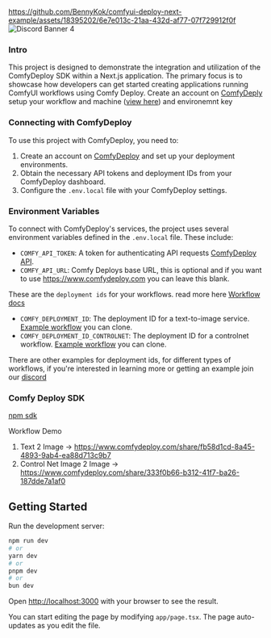 https://github.com/BennyKok/comfyui-deploy-next-example/assets/18395202/6e7e013c-21aa-432d-af77-07f729912f0f
![Discord Banner 4](https://discordapp.com/api/guilds/7hn3vN8p/widget.png?style=banner4)

### Intro

This project is designed to demonstrate the integration and utilization of the ComfyDeploy SDK within a Next.js application.
The primary focus is to showcase how developers can get started creating applications running ComfyUI workflows using Comfy Deploy.
Create an account on [ComfyDeply](https://comfydeploy.com/) setup your workflow and machine ([view here](https://twitter.com/BennyKokMusic/status/1746578134311243830)) and environemnt key

### Connecting with ComfyDeploy

To use this project with ComfyDeploy, you need to:

1. Create an account on [ComfyDeploy](https://comfydeploy.com/) and set up your deployment environments.
2. Obtain the necessary API tokens and deployment IDs from your ComfyDeploy dashboard.
3. Configure the `.env.local` file with your ComfyDeploy settings.

### Environment Variables

To connect with ComfyDeploy's services, the project uses several environment variables defined in the `.env.local` file. These include:

- `COMFY_API_TOKEN`: A token for authenticating API requests [ComfyDeploy API](https://www.comfydeploy.com/api-keys).
- `COMFY_API_URL`: Comfy Deploys base URL, this is optional and if you want to use https://www.comfydeploy.com you can leave this blank.

These are the `deployment ids` for your workflows. read more here [Workflow docs](https://www.comfydeploy.com/docs/workflows#deployments-and-apis)

- `COMFY_DEPLOYMENT_ID`: The deployment ID for a text-to-image service. [Example workflow](https://www.comfydeploy.com/docs/workflows#deployments-and-apis) you can clone.
- `COMFY_DEPLOYMENT_ID_CONTROLNET`: The deployment ID for a controlnet workflow. [Example workflow](https://www.comfydeploy.com/share/333f0b66-b312-41f7-ba26-187dde7a1af0) you can clone.

There are other examples for deployment ids, for different types of workflows, if you're interested in learning more or getting an example join our [discord](https://discord.gg/7hn3vN8p)

### Comfy Deploy SDK

[npm sdk](https://www.npmjs.com/package/comfydeploy)

Workflow Demo

1. Text 2 Image -> https://www.comfydeploy.com/share/fb58d1cd-8a45-4893-9ab4-ea88d713c9b7
2. Control Net Image 2 Image -> https://www.comfydeploy.com/share/333f0b66-b312-41f7-ba26-187dde7a1af0

## Getting Started

Run the development server:

```bash
npm run dev
# or
yarn dev
# or
pnpm dev
# or
bun dev
```

Open [http://localhost:3000](http://localhost:3000) with your browser to see the result.

You can start editing the page by modifying `app/page.tsx`. The page auto-updates as you edit the file.
